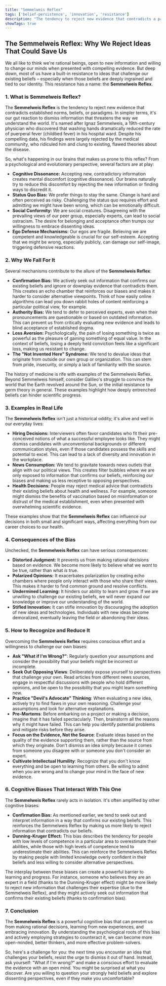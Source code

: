 ```yaml
---
title: "Semmelweis Reflex"
tags: ['belief-persistence', 'innovation', 'resistance']
description: "The tendency to reject new evidence that contradicts a paradigm."
showTags: true
---
```


## The Semmelweis Reflex: Why We Reject Ideas That Could Save Us

We all like to think we're rational beings, open to new information and willing to change our minds when presented with compelling evidence. But deep down, most of us have a built-in resistance to ideas that challenge our existing beliefs – especially when those beliefs are deeply ingrained and tied to our identity. This resistance has a name: the **Semmelweis Reflex**.

### 1. What is Semmelweis Reflex?

The **Semmelweis Reflex** is the tendency to reject new evidence that contradicts established norms, beliefs, or paradigms. In simpler terms, it's our gut reaction to dismiss information that threatens the way we understand the world. It's named after Ignaz Semmelweis, a 19th-century physician who discovered that washing hands dramatically reduced the rate of puerperal fever (childbed fever) in his hospital ward. Despite his compelling data, his findings were largely rejected by the medical community, who ridiculed him and clung to existing, flawed theories about the disease.

So, what's happening in our brains that makes us prone to this reflex? From a psychological and evolutionary perspective, several factors are at play:

*   **Cognitive Dissonance:** Accepting new, contradictory information creates mental discomfort (cognitive dissonance). Our brains naturally try to reduce this discomfort by rejecting the new information or finding ways to discredit it.
*   **Status Quo Bias:** We prefer things to stay the same. Change is hard and often perceived as risky. Challenging the status quo requires effort and admitting we might have been wrong, which can be emotionally difficult.
*   **Social Conformity:** We are social creatures. Disagreeing with the prevailing views of our peer group, especially experts, can lead to social ostracism. The desire for belonging and acceptance often trumps our willingness to embrace dissenting ideas.
*   **Ego Defense Mechanisms:** Our egos are fragile. Believing we are competent and knowledgeable is crucial for our self-esteem. Accepting that we might be wrong, especially publicly, can damage our self-image, triggering defensive reactions.

### 2. Why We Fall For It

Several mechanisms contribute to the allure of the **Semmelweis Reflex**:

*   **Confirmation Bias:** We actively seek out information that confirms our existing beliefs and ignore or downplay evidence that contradicts them. This creates an echo chamber that reinforces our biases and makes it harder to consider alternative viewpoints. Think of how easily online algorithms can lead you down rabbit holes of content reinforcing a particular political view, for example.
*   **Authority Bias:** We tend to defer to perceived experts, even when their pronouncements are questionable or based on outdated information. This can prevent us from critically evaluating new evidence and leads to blind acceptance of established dogma.
*   **Loss Aversion:** Psychologically, the pain of losing something is twice as powerful as the pleasure of gaining something of equal value. In the context of beliefs, losing a deeply held conviction feels like a significant loss, making us resistant to change.
*   **The "Not Invented Here" Syndrome:** We tend to devalue ideas that originate from outside our own group or organization. This can stem from pride, insecurity, or simply a lack of familiarity with the source.

The history of medicine is rife with examples of the Semmelweis Reflex. Beyond Semmelweis himself, consider Galileo's struggle to convince the world that the Earth revolved around the Sun, or the initial resistance to germ theory in general. These examples highlight how deeply entrenched beliefs can hinder scientific progress.

### 3. Examples in Real Life

The **Semmelweis Reflex** isn't just a historical oddity; it's alive and well in our everyday lives:

*   **Hiring Decisions:** Interviewers often favor candidates who fit their pre-conceived notions of what a successful employee looks like. They might dismiss candidates with unconventional backgrounds or different communication styles, even if those candidates possess the skills and potential to excel. This can lead to a lack of diversity and innovation in the workplace.
*   **News Consumption:** We tend to gravitate towards news outlets that align with our political views. This creates filter bubbles where we are only exposed to information that confirms our beliefs, reinforcing our biases and making us less receptive to opposing perspectives.
*   **Health Decisions:** People may reject medical advice that contradicts their existing beliefs about health and wellness. For example, someone might dismiss the benefits of vaccination based on misinformation or distrust of the medical establishment, even when presented with overwhelming scientific evidence.

These examples show that the **Semmelweis Reflex** can influence our decisions in both small and significant ways, affecting everything from our career choices to our health.

### 4. Consequences of the Bias

Unchecked, the **Semmelweis Reflex** can have serious consequences:

*   **Distorted Judgment:** It prevents us from making rational decisions based on evidence. We become more likely to believe what we *want* to be true, rather than what *is* true.
*   **Polarized Opinions:** It exacerbates polarization by creating echo chambers where people only interact with those who share their views. This makes it harder to find common ground and resolve conflicts.
*   **Undermined Learning:** It hinders our ability to learn and grow. If we are unwilling to challenge our existing beliefs, we will never expand our knowledge or improve our understanding of the world.
*   **Stifled Innovation:** It can stifle innovation by discouraging the adoption of new ideas and technologies. Individuals with new ideas become demoralized, eventually leaving the field or abandoning their ideas.

### 5. How to Recognize and Reduce It

Overcoming the **Semmelweis Reflex** requires conscious effort and a willingness to challenge our own biases:

*   **Ask "What if I'm Wrong?"**: Regularly question your assumptions and consider the possibility that your beliefs might be incorrect or incomplete.
*   **Seek Out Opposing Views**: Deliberately expose yourself to perspectives that challenge your own. Read articles from different news sources, engage in respectful discussions with people who hold different opinions, and be open to the possibility that you might learn something new.
*   **Practice "Devil's Advocate" Thinking**: When evaluating a new idea, actively try to find flaws in your own reasoning. Challenge your assumptions and look for alternative explanations.
*   **Pre-Mortems**: Before embarking on a project or making a decision, imagine that it has failed spectacularly. Then, brainstorm all the reasons why it might have failed. This can help you identify potential problems and mitigate risks before they arise.
*   **Focus on the Evidence, Not the Source**: Evaluate ideas based on the quality of the evidence supporting them, rather than the source from which they originate. Don't dismiss an idea simply because it comes from someone you disagree with or someone you don't consider an expert.
*   **Cultivate Intellectual Humility**: Recognize that you don't know everything and be open to learning from others. Be willing to admit when you are wrong and to change your mind in the face of new evidence.

### 6. Cognitive Biases That Interact With This One

The **Semmelweis Reflex** rarely acts in isolation. It's often amplified by other cognitive biases:

*   **Confirmation Bias:** As mentioned earlier, we tend to seek out and interpret information in a way that confirms our existing beliefs. This reinforces the Semmelweis Reflex by making us more likely to reject information that contradicts our beliefs.
*   **Dunning-Kruger Effect:** This bias describes the tendency for people with low levels of competence in a particular area to overestimate their abilities, while those with high levels of competence tend to underestimate their abilities. This can reinforce the Semmelweis Reflex by making people with limited knowledge overly confident in their beliefs and less willing to consider alternative perspectives.

The interplay between these biases can create a powerful barrier to learning and progress. For instance, someone who believes they are an expert in a field (thanks to the Dunning-Kruger effect) might be more likely to reject new information that challenges their expertise (due to the Semmelweis Reflex), and they might actively seek out information that confirms their existing beliefs (thanks to confirmation bias).

### 7. Conclusion

The **Semmelweis Reflex** is a powerful cognitive bias that can prevent us from making rational decisions, learning from new experiences, and embracing innovation. By understanding the psychological roots of this bias and actively employing strategies to counteract it, we can become more open-minded, better thinkers, and more effective problem-solvers.

So, here's a challenge for you: the next time you encounter an idea that challenges your beliefs, resist the urge to dismiss it out of hand. Instead, ask yourself: "What if I'm wrong?" and make a conscious effort to evaluate the evidence with an open mind. You might be surprised at what you discover. Are you willing to question your strongly held beliefs and explore dissenting perspectives, even if they make you uncomfortable?

